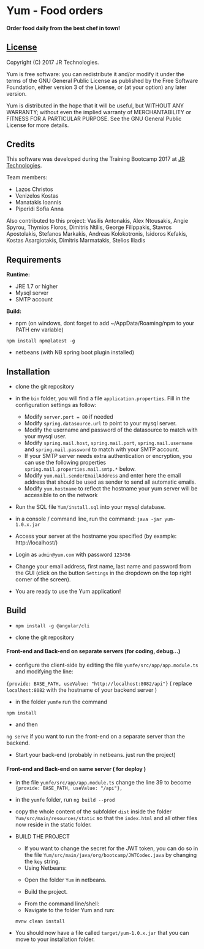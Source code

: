# Yum - Food orders

#### Order food daily from the best chef in town!

## [License](LICENSE)

Copyright (C) 2017 JR Technologies.

Yum is free software: you can redistribute it and/or modify it under the terms of the GNU General Public License
as published by the Free Software Foundation, either version 3 of the License, or (at your option) any later version.

Yum is distributed in the hope that it will be useful, but WITHOUT ANY WARRANTY; 
without even the implied warranty of MERCHANTABILITY or FITNESS FOR A PARTICULAR PURPOSE. 
See the GNU General Public License for more details.

## Credits

This software was developed during the Training Bootcamp 2017 at [JR Technologies](http://www.jrtechnologies.com).

Team members:
* Lazos Christos
* Venizelos Kostas
* Manatakis Ioannis
* Piperidi Sofia Anna

Also contributed to this project: Vasilis Antonakis, Alex Ntousakis, Angie Spyrou, Thymios Floros, Dimitris Ntilis, George Filippakis, 
Stavros Apostolakis, Stefanos Markakis, Andreas Kolokotronis, Isidoros Kefakis, Kostas Asargiotakis, Dimitris Marmatakis, Stelios Iliadis

## Requirements

**Runtime:**

* JRE 1.7 or higher
* Mysql server
* SMTP account

**Build:**

* npm (on windows, dont forget to add ~/AppData/Roaming/npm to your PATH env variable)
```
npm install npm@latest -g
```
* netbeans (with NB spring boot plugin installed)

## Installation

* clone the git repository

* in the `bin` folder, you will find a file `application.properties`. Fill in the configuration settings as follow:
	* Modify `server.port = 80` if needed
	* Modify `spring.datasource.url` to point to your mysql server.
	* Modify the username and password of the datasource to match with your mysql user.
	* Modify `spring.mail.host`, `spring.mail.port`, `spring.mail.username` and `spring.mail.password` to match with your SMTP account.
	* If your SMTP server needs extra authentication or encryption, you can use the following properties `spring.mail.properties.mail.smtp.*` below.
	* Modify `yum.mail.senderEmailAddress` and enter here the email address that should be used as sender to send all automatic emails.
	* Modify `yum.hostname` to reflect the hostname your yum server will be accessible to on the network

* Run the SQL file `Yum/install.sql` into your mysql database.
	
* in a console / command line, run the command:
`java -jar yum-1.0.x.jar`

* Access your server at the hostname you specified (by example: http://localhost/)

* Login as `admin@yum.com` with password `123456`

* Change your email address, first name, last name and password from the GUI (click on the button `Settings` in the dropdown on the top right corner of the screen).

* You are ready to use the Yum application!

## Build

* `npm install -g @angular/cli`

* clone the git repository

#### Front-end and Back-end on separate servers (for coding, debug...)

* configure the client-side by editing the file `yumfe/src/app/app.module.ts` and modifying the line:

`{provide: BASE_PATH, useValue: "http://localhost:8082/api"}` ( replace `localhost:8082` with the hostname of your backend server )

* in the folder `yumfe` run the command

`npm install`

* and then

`ng serve` if you want to run the front-end on a separate server than the backend.

* Start your back-end (probably in netbeans. just run the project)

#### Front-end and Back-end on same server ( for deploy )

* in the file `yumfe/src/app/app.module.ts` change the line 39 to become `{provide: BASE_PATH, useValue: "/api"},`

* in the `yumfe` folder, run `ng build --prod`

* copy the whole content of the subfolder `dist` inside the folder `Yum/src/main/resources/static` so that the `index.html` and all other files now reside in the static folder.

* BUILD THE PROJECT

	* If you want to change the secret for the JWT token, you can do so in the file `Yum/src/main/java/org/bootcamp/JWTCodec.java` by changing the `key` string.

	- Using Netbeans:

	* Open the folder `Yum` in netbeans.

	* Build the project.  

	- From the command line/shell:

	* Navigate to the folder Yum and run: 

	`mvnw clean install`  

* You should now have a file called `target/yum-1.0.x.jar` that you can move to your installation folder.